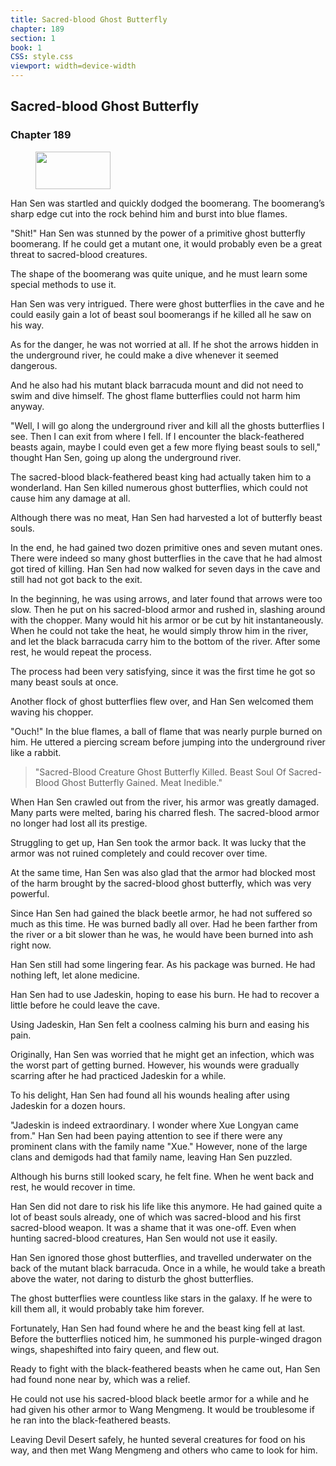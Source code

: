 ```yaml
---
title: Sacred-blood Ghost Butterfly
chapter: 189
section: 1
book: 1
CSS: style.css
viewport: width=device-width
---
```


## Sacred-blood Ghost Butterfly

### Chapter 189

<figure>
	<img src="../Images/gem.gif" alt="" id="gem" width="120" height="60" />
</figure>

Han Sen was startled and quickly dodged the boomerang. The boomerang’s sharp edge cut into the rock behind him and burst into blue flames.

"Shit!" Han Sen was stunned by the power of a primitive ghost butterfly boomerang. If he could get a mutant one, it would probably even be a great threat to sacred-blood creatures.

The shape of the boomerang was quite unique, and he must learn some special methods to use it.

Han Sen was very intrigued. There were ghost butterflies in the cave and he could easily gain a lot of beast soul boomerangs if he killed all he saw on his way.

As for the danger, he was not worried at all. If he shot the arrows hidden in the underground river, he could make a dive whenever it seemed dangerous.

And he also had his mutant black barracuda mount and did not need to swim and dive himself. The ghost flame butterflies could not harm him anyway.

"Well, I will go along the underground river and kill all the ghosts butterflies I see. Then I can exit from where I fell. If I encounter the black-feathered beasts again, maybe I could even get a few more flying beast souls to sell," thought Han Sen, going up along the underground river.

The sacred-blood black-feathered beast king had actually taken him to a wonderland. Han Sen killed numerous ghost butterflies, which could not cause him any damage at all.

Although there was no meat, Han Sen had harvested a lot of butterfly beast souls.

In the end, he had gained two dozen primitive ones and seven mutant ones. There were indeed so many ghost butterflies in the cave that he had almost got tired of killing. Han Sen had now walked for seven days in the cave and still had not got back to the exit.

In the beginning, he was using arrows, and later found that arrows were too slow. Then he put on his sacred-blood armor and rushed in, slashing around with the chopper. Many would hit his armor or be cut by hit instantaneously. When he could not take the heat, he would simply throw him in the river, and let the black barracuda carry him to the bottom of the river. After some rest, he would repeat the process.

The process had been very satisfying, since it was the first time he got so many beast souls at once.

Another flock of ghost butterflies flew over, and Han Sen welcomed them waving his chopper.

"Ouch!" In the blue flames, a ball of flame that was nearly purple burned on him. He uttered a piercing scream before jumping into the underground river like a rabbit.

> "Sacred-Blood Creature Ghost Butterfly Killed. Beast Soul Of Sacred-Blood Ghost Butterfly Gained. Meat Inedible."

When Han Sen crawled out from the river, his armor was greatly damaged. Many parts were melted, baring his charred flesh. The sacred-blood armor no longer had lost all its prestige.

Struggling to get up, Han Sen took the armor back. It was lucky that the armor was not ruined completely and could recover over time.

At the same time, Han Sen was also glad that the armor had blocked most of the harm brought by the sacred-blood ghost butterfly, which was very powerful.

Since Han Sen had gained the black beetle armor, he had not suffered so much as this time. He was burned badly all over. Had he been farther from the river or a bit slower than he was, he would have been burned into ash right now.

Han Sen still had some lingering fear. As his package was burned. He had nothing left, let alone medicine.

Han Sen had to use Jadeskin, hoping to ease his burn. He had to recover a little before he could leave the cave.

Using Jadeskin, Han Sen felt a coolness calming his burn and easing his pain.

Originally, Han Sen was worried that he might get an infection, which was the worst part of getting burned. However, his wounds were gradually scarring after he had practiced Jadeskin for a while.

To his delight, Han Sen had found all his wounds healing after using Jadeskin for a dozen hours.

"Jadeskin is indeed extraordinary. I wonder where Xue Longyan came from." Han Sen had been paying attention to see if there were any prominent clans with the family name "Xue." However, none of the large clans and demigods had that family name, leaving Han Sen puzzled.

Although his burns still looked scary, he felt fine. When he went back and rest, he would recover in time.

Han Sen did not dare to risk his life like this anymore. He had gained quite a lot of beast souls already, one of which was sacred-blood and his first sacred-blood weapon. It was a shame that it was one-off. Even when hunting sacred-blood creatures, Han Sen would not use it easily.

Han Sen ignored those ghost butterflies, and travelled underwater on the back of the mutant black barracuda. Once in a while, he would take a breath above the water, not daring to disturb the ghost butterflies.

The ghost butterflies were countless like stars in the galaxy. If he were to kill them all, it would probably take him forever.

Fortunately, Han Sen had found where he and the beast king fell at last. Before the butterflies noticed him, he summoned his purple-winged dragon wings, shapeshifted into fairy queen, and flew out.

Ready to fight with the black-feathered beasts when he came out, Han Sen had found none near by, which was a relief.

He could not use his sacred-blood black beetle armor for a while and he had given his other armor to Wang Mengmeng. It would be troublesome if he ran into the black-feathered beasts.

Leaving Devil Desert safely, he hunted several creatures for food on his way, and then met Wang Mengmeng and others who came to look for him.